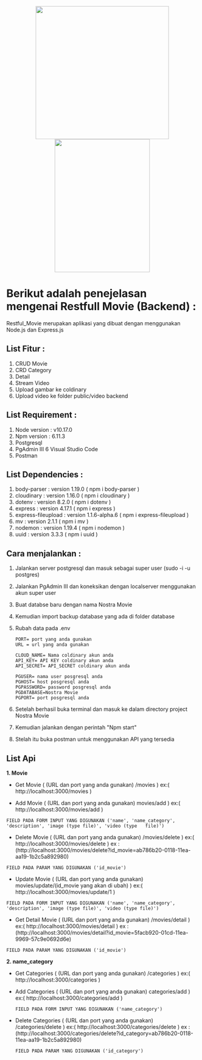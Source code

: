 <p align="center">
  <img width="350" height="350" src="https://s3.amazonaws.com/awsmp-logos/cloudinary.png">
  <img width="250" height="350" src="https://d37xsajsdyperf.cloudfront.net/assets/node-pg-084a19b5984263a44b078dbdb1cd9d252d7b520da18f63763840a7eb800dba28.png">
</p>


# Berikut adalah penejelasan mengenai Restfull Movie (Backend) :
  Restful_Movie merupakan aplikasi yang dibuat dengan menggunakan Node.js dan Express.js

## List Fitur :

1. CRUD Movie
2. CRD Category
3. Detail
4. Stream Video
5. Upload gambar ke coldinary
6. Upload video ke folder public/video backend

## List Requirement :

1. Node version : v10.17.0
2. Npm  version : 6.11.3
3. Postgresql
4. PgAdmin III
6  Visual Studio Code
7. Postman

## List Dependencies :

1. body-parser        : version 1.19.0         ( npm i body-parser )
2. cloudinary         : version 1.16.0         ( npm i cloudinary )
4. dotenv             : version 8.2.0          ( npm i dotenv )
5. express            : version 4.17.1         ( npm i express )
6. express-fileupload : version 1.1.6-alpha.6  ( npm i express-fileupload )
7. mv                 : version 2.1.1          ( npm i mv )
8. nodemon            : version 1.19.4         ( npm i nodemon )
9. uuid               : version 3.3.3          ( npm i uuid )

## Cara menjalankan :

1. Jalankan server postgresql dan masuk sebagai super user   (sudo -i -u postgres)
2. Jalankan PgAdmin III dan koneksikan dengan localserver menggunakan akun super user
2. Buat databse baru dengan nama Nostra Movie
3. Kemudian import backup database yang ada di folder database
4. Rubah data pada .env
    
    ```
    PORT= port yang anda gunakan
    URL = url yang anda gunakan

    CLOUD_NAME= Nama coldinary akun anda
    API_KEY= API KEY coldinary akun anda
    API_SECRET= API_SECRET coldinary akun anda

    PGUSER= nama user posgresql anda
    PGHOST= host posgresql anda
    PGPASSWORD= password posgresql anda
    PGDATABASE=Nostra Movie
    PGPORT= port posgresql anda
    ```
    
5. Setelah berhasil buka terminal dan masuk ke dalam directory project Nostra Movie
6. Kemudian jalankan dengan perintah "Npm start"
7. Stelah itu buka postman untuk menggunakan API yang tersedia

## List Api

**1. Movie**
  
 - Get Movie ( (URL dan port yang anda gunakan) /movies ) ex:( http://localhost:3000/movies )
  
 - Add Movie ( (URL dan port yang anda gunakan) movies/add )    ex:( http://localhost:3000/movies/add )
  ```
  FIELD PADA FORM INPUT YANG DIGUNAKAN ('name', 'name_category', 'description', 'image (type file)', 'video (type   file)')
  ```  
  - Delete Movie ( (URL dan port yang anda gunakan) /movies/delete ) ex:( http://localhost:3000/movies/delete ) ex : (http://localhost:3000/movies/delete?id_movie=ab786b20-0118-11ea-aa19-1b2c5a892980)
   ```
   FIELD PADA PARAM YANG DIGUNAKAN ('id_movie')
   ```
   - Update Movie ( (URL dan port yang anda gunakan) movies/update/(id_movie yang akan di ubah) )    ex:( http://localhost:3000/movies/update/1 )
   ```  
   FIELD PADA FORM INPUT YANG DIGUNAKAN ('name', 'name_category', 'description', 'image (type file)', 'video (type file)') 
   ``` 
   - Get Detail Movie ( (URL dan port yang anda gunakan) /movies/detail ) ex:( http://localhost:3000/movies/detail ) ex : (http://localhost:3000/movies/detail?id_movie=5facb920-01cd-11ea-9969-57c9e0692d6e)
   ```
   FIELD PADA PARAM YANG DIGUNAKAN ('id_movie')
   ```

**2. name_category**
   - Get Categories ( (URL dan port yang anda gunakan) /categories ) ex:( http://localhost:3000/categories )

   - Add Categories ( (URL dan port yang anda gunakan) categories/add )    ex:( http://localhost:3000/categories/add )
     ```
     FIELD PADA FORM INPUT YANG DIGUNAKAN ('name_category')
     ```
   - Delete Categories ( (URL dan port yang anda gunakan) /categories/delete ) ex:( http://localhost:3000/categories/delete ) ex : (http://localhost:3000/categories/delete?id_category=ab786b20-0118-11ea-aa19-1b2c5a892980)
      ```
      FIELD PADA PARAM YANG DIGUNAKAN ('id_category')
      ```
